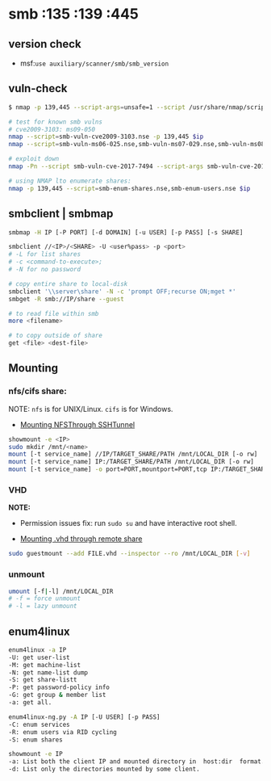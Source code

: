# smb :135 :139 :445

## version check

* msf:`use auxiliary/scanner/smb/smb_version`

## vuln-check

```bash
$ nmap -p 139,445 --script-args=unsafe=1 --script /usr/share/nmap/scripts/smb-os-discovery $ip

# test for known smb vulns 
# cve2009-3103: ms09-050
nmap --script=smb-vuln-cve2009-3103.nse -p 139,445 $ip
nmap --script=smb-vuln-ms06-025.nse,smb-vuln-ms07-029.nse,smb-vuln-ms08-067.nse,smb-vuln-ms10-054.nse,smb-vuln-ms10-061.nse,smb-vuln-ms17-010.nse -p 139,445 $ip

# exploit down
nmap -Pn --script smb-vuln-cve-2017-7494 --script-args smb-vuln-cve-2017-7494.check-version -p139,445 $ip

# using NMAP lto enumerate shares:
nmap -p 139,445 --script=smb-enum-shares.nse,smb-enum-users.nse $ip
```

## smbclient | smbmap

```bash
smbmap -H IP [-P PORT] [-d DOMAIN] [-u USER] [-p PASS] [-s SHARE]

smbclient //<IP>/<SHARE> -U <user%pass> -p <port>
# -L for list shares
# -c <command-to-execute>;
# -N for no password

# copy entire share to local-disk
smbclient '\\server\share' -N -c 'prompt OFF;recurse ON;mget *'
smbget -R smb://IP/share --guest

# to read file within smb
more <filename>

# to copy outside of share
get <file> <dest-file>
```

## Mounting

### nfs/cifs share:

NOTE: `nfs` is for UNIX/Linux. `cifs` is for Windows.

* [Mounting NFSThrough SSHTunnel](http://biowiki.org/wiki/index.php/Mounting_NFSThrough_SSHTunnel)

```bash
showmount -e <IP>
sudo mkdir /mnt/<name>
mount [-t service_name] //IP/TARGET_SHARE/PATH /mnt/LOCAL_DIR [-o rw]
mount [-t service_name] IP:/TARGET_SHARE/PATH /mnt/LOCAL_DIR [-o rw]
mount [-t service_name] -o port=PORT,mountport=PORT,tcp IP:/TARGET_SHARE /mnt/LOCAL_DIR -v
```

### VHD

**NOTE:**

* Permission issues fix: run `sudo su` and have interactive root shell.

* [Mounting .vhd through remote share](https://medium.com/@klockw3rk/mounting-vhd-file-on-kali-linux-through-remote-share-f2f9542c1f25)

```bash
sudo guestmount --add FILE.vhd --inspector --ro /mnt/LOCAL_DIR [-v]
```

### unmount

```bash
umount [-f|-l] /mnt/LOCAL_DIR
# -f = force unmount
# -l = lazy unmount
```

## enum4linux

```bash
enum4linux -a IP
-U: get user-list
-M: get machine-list
-N: get name-list dump
-S: get share-listt
-P: get password-policy info
-G: get group & member list
-a: get all.

enum4linux-ng.py -A IP [-U USER] [-p PASS]
-C: enum services
-R: enum users via RID cycling
-S: enum shares

showmount -e IP
-a: List both the client IP and mounted directory in  host:dir  format.
-d: List only the directories mounted by some client.
```
